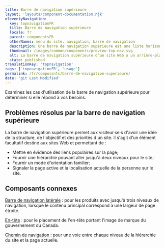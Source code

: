 ```yaml
---
title: Barre de navigation supérieure
layout: 'layouts/component-documentation.njk'
eleventyNavigation:
  key: topnavigationFR
  title: Barre de navigation supérieure
  locale: fr
  parent: componentsFR
  otherNames: menu du site, navigation, barre de navigation
  description: Une barre de navigation supérieure est une liste horizontale de liens de page.
  thumbnail: /images/common/components/preview-top-nav.svg
  alt: La barre de navigation supérieure d’un site Web a un arrière-plan gris pâle et renferme trois petites lignes gris foncé, côte à côte, représentant des éléments du menu.
  state: published
translationKey: 'topnavigation'
tags: ['topnavigationFR', 'usage']
permalink: /fr/composants/barre-de-navigation-superieure/
date: 'git Last Modified'
---
```


Examinez les cas d'utilisation de la barre de navigation supérieure pour déterminer si elle répond à vos besoins.

## Problèmes résolus par la barre de navigation supérieure

La barre de navigation supérieure permet aux visiteur·se·s d'avoir une idée de la structure, de l'objectif et des priorités d'un site. Il s'agit d'un élément facultatif destiné aux sites Web et permettant de :

- Mettre en évidence des liens populaires sur la page;
- Fournir une hiérarchie pouvant aller jusqu'à deux niveaux pour le site;
- Fournir un mode d'orientation familier;
- Signaler la page active et la localisation actuelle de la personne sur le site.

<article class="bg-full-width bg-primary text-light pt-500 pb-400 my-500">
  <h2 class="mt-0 mb-400">Composants connexes</h2>

<a href="{{ links.sideNav }}" class="link-light">Barre de navigation latérale</a> : pour les produits avec jusqu'à trois niveaux de navigation, lorsque le contenu principal correspond à une largeur de page étroite.

<a href="{{ links.header }}" class="link-light">En-tête</a> : pour le placement de l'en-tête portant l'image de marque du gouvernement du Canada.

<a href="{{ links.breadcrumbs }}" class="link-light">Chemin de navigation</a> : pour une voie entre chaque niveau de la hiérarchie du site et la page actuelle.

</article>
